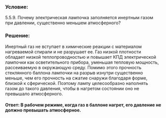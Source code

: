 ###  Условие:

$5.5.9.$ Почему электрическая лампочка заполняется инертным газом при давлении, существенно меньшем атмосферного?

###  Решение:

Инертный газ не вступает в химические реакции с материалом нагреваемой спирали и не разрушает ее. Газ низкой плотности обладает низкой теплопроводностью и повышает КПД электрической лампочки как осветительного прибора, уменьшая тепловую мощность, рассеиваемую в окружающую среду. Помимо этого прочность стеклянного баллона лампочки на разрыв изнутри существенно меньше, чем его прочность на сжатие снаружи благодаря форме, близкой к сферической. Поэтому лампу целесообразно наполнять газом до такого давления, чтобы в нагретом состоянии оно не превышало атмосферного.

#### Ответ: В рабочем режиме, когда газ в баллоне нагрет, его давление не должно превышать атмосферное.